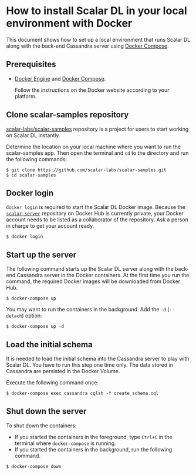 # How to install Scalar DL in your local environment with Docker

This document shows how to set up a local environment that runs Scalar DL
along with the back-end Cassandra server using [Docker
Compose](https://docs.docker.com/compose/).

## Prerequisites

- [Docker Engine](https://docs.docker.com/engine/) and [Docker Compose](https://docs.docker.com/compose/).

    Follow the instructions on the Docker website according to your platform.


## Clone scalar-samples repository

[scalar-labs/scalar-samples](https://github.com/scalar-labs/scalar-samples)
repository is a project for users to start working on Scalar DL instantly.

Determine the location on your local machine where you want to run the
scalar-samples app. Then open the terminal and `cd` to the directory and run the
following commands:

```
$ git clone https://github.com/scalar-labs/scalar-samples.git
$ cd scalar-samples
```

## Docker login

`docker login` is required to start the Scalar DL Docker image. Because the
[`scalar-server`](https://hub.docker.com/r/scalarlabs/scalar-server/) repository
on Docker Hub is currently private, your Docker account needs to be listed as a
collaborator of the repository. Ask a person in charge to get your account
ready.

```
$ docker login
```

## Start up the server

The following command starts up the Scalar DL server along with the back-end
Cassandra server in the Docker containers. At the first time you run the
command, the required Docker images will be downloaded from Docker Hub.

```
$ docker-compose up
```

You may want to run the containers in the background. Add the `-d` (`--detach`) option:

```
$ docker-compose up -d
```

## Load the initial schema

It is needed to load the initial schema into the Cassandra server to play with
Scalar DL. You have to run this step one time only. The data stored in Cassandra
are persisted in the Docker Volume.

Execute the following command once:

```
$ docker-compose exec cassandra cqlsh -f create_schema.cql
```

## Shut down the server

To shut down the containers:

- If you started the containers in the foreground, type `Ctrl+C` in the terminal
  where `docker-compose` is running.
- If you started the containers in the background, run the following command.

```
$ docker-compose down
```
